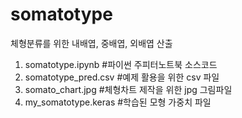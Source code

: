 # somatotype
체형분류를 위한 내배엽, 중배엽, 외배엽 산출

1. somatotype.ipynb #파이썬 주피터노트북 소스코드
2. somatotype_pred.csv #예제 활용을 위한 csv 파일
3. somato_chart.jpg #체형차트 제작을 위한 jpg 그림파일
4. my_somatotype.keras #학습된 모형 가중치 파일
